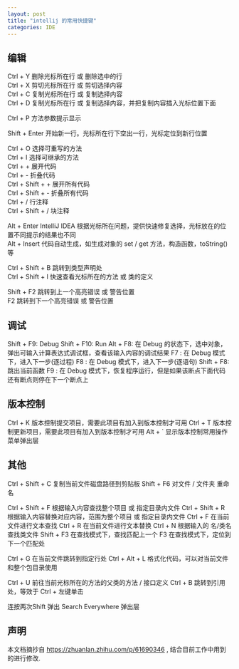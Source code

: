 ```yaml
---
layout: post
title: "intellij 的常用快捷键"
categories: IDE
---
```


## 编辑

Ctrl + Y 删除光标所在行 或 删除选中的行      
Ctrl + X 剪切光标所在行 或 剪切选择内容     
Ctrl + C 复制光标所在行 或 复制选择内容     
Ctrl + D 复制光标所在行 或 复制选择内容，并把复制内容插入光标位置下面   

Ctrl + P 方法参数提示显示   

Shift + Enter 开始新一行。光标所在行下空出一行，光标定位到新行位置      

Ctrl + O 选择可重写的方法       
Ctrl + I 选择可继承的方法           
Ctrl + + 展开代码       
Ctrl + - 折叠代码           
Ctrl + Shift + +  展开所有代码          
Ctrl + Shift + -   折叠所有代码         
Ctrl + /  行注释        
Ctrl + Shift + / 块注释         

Alt + Enter IntelliJ IDEA 根据光标所在问题，提供快速修复选择，光标放在的位置不同提示的结果也不同        
Alt + Insert 代码自动生成，如生成对象的 set / get 方法，构造函数，toString() 等         

Ctrl + Shift + B 跳转到类型声明处       
Ctrl + Shift + I 快速查看光标所在的方法 或 类的定义         

Shift + F2 跳转到上一个高亮错误 或 警告位置         
F2 跳转到下一个高亮错误 或 警告位置         

## 调试

Shift + F9: Debug 
Shift + F10:  Run
Alt + F8: 在 Debug 的状态下，选中对象，弹出可输入计算表达式调试框，查看该输入内容的调试结果
F7 : 在 Debug 模式下，进入下一步(逐过程)
F8 : 在 Debug 模式下，进入下一步(逐语句)
Shift + F8: 跳出当前函数
F9 : 在 Debug 模式下，恢复程序运行，但是如果该断点下面代码还有断点则停在下一个断点上

## 版本控制

Ctrl + K 版本控制提交项目，需要此项目有加入到版本控制才可用
Ctrl + T 版本控制更新项目，需要此项目有加入到版本控制才可用
Alt + ` 显示版本控制常用操作菜单弹出层

## 其他

Ctrl + Shift + C 复制当前文件磁盘路径到剪贴板
Shift + F6 对文件 / 文件夹 重命名

Ctrl + Shift + F 根据输入内容查找整个项目 或 指定目录内文件
Ctrl + Shift + R 根据输入内容替换对应内容，范围为整个项目 或 指定目录内文件
Ctrl + F 在当前文件进行文本查找 
Ctrl + R 在当前文件进行文本替换
Ctrl + N 根据输入的 名/类名 查找类文件
Shift + F3 在查找模式下，查找匹配上一个
F3 在查找模式下，定位到下一个匹配处

Ctrl + G 在当前文件跳转到指定行处
Ctrl + Alt + L 格式化代码，可以对当前文件和整个包目录使用

Ctrl + U 前往当前光标所在的方法的父类的方法 / 接口定义
Ctrl + B 跳转到引用处，等效于 Ctrl + 左键单击

连按两次Shift 弹出 Search Everywhere 弹出层

## 声明

本文档摘抄自 https://zhuanlan.zhihu.com/p/61690346 , 结合目前工作中用到的进行修改.

